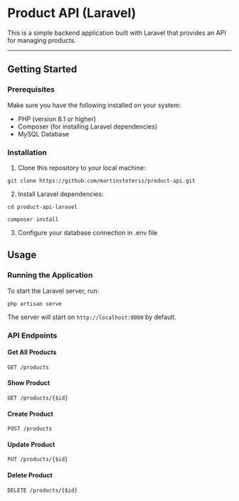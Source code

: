 # Product API (Laravel)

This is a simple backend application built with Laravel that provides an API for managing products.


---

## Getting Started

### Prerequisites

Make sure you have the following installed on your system:

- PHP (version 8.1 or higher)
- Composer (for installing Laravel dependencies)
- MySQL Database

### Installation

1. Clone this repository to your local machine:

`git clone https://github.com/martinsteteris/product-api.git`


2. Install Laravel dependencies:

`cd product-api-laravel`

`composer install`

3. Configure your database connection in .env file


## Usage

### Running the Application

To start the Laravel server, run:

`php artisan serve`


The server will start on `http://localhost:8000` by default.

### API Endpoints

#### Get All Products
`GET /products`

#### Show Product
`GET /products/{$id}`

#### Create Product
`POST /products`

#### Update Product
`PUT /products/{$id}`

#### Delete Product
`DELETE /products/{$id}`

